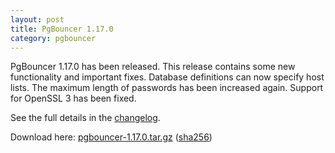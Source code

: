 ```yaml
---
layout: post
title: PgBouncer 1.17.0
category: pgbouncer
---
```


PgBouncer 1.17.0 has been released.  This release contains some new
functionality and important fixes.  Database definitions can now
specify host lists.  The maximum length of passwords has been
increased again.  Support for OpenSSL 3 has been fixed.

See the full details in the [changelog](/changelog.html#pgbouncer-117x).

Download here:
[pgbouncer-1.17.0.tar.gz](/downloads/files/1.17.0/pgbouncer-1.17.0.tar.gz)
([sha256](/downloads/files/1.17.0/pgbouncer-1.17.0.tar.gz.sha256))
